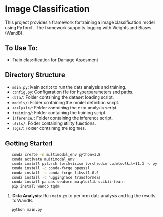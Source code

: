# Image Classification

This project provides a framework for training a image classification model using PyTorch. The framework supports logging with Weights and Biases (WandB).


## To Use To:

- Train classification for Damage Assesment

## Directory Structure

- `main.py`: Main script to run the data analysis and training.
- `config.py`: Configuration file for hyperparameters and paths.
- `data/`: Folder containing the dataset loading script.
- `models/`: Folder containing the model definition script.
- `analysis/`: Folder containing the data analysis script.
- `training/`: Folder containing the training script.
- `inference/`: Folder containing the inference script.
- `utils/`: Folder containing utility functions.
- `logs/`: Folder containing the log files.

## Getting Started

```bash
   conda create -n multimodal_env python=3.8
   conda activate multimodal_env
   conda install pytorch torchvision torchaudio cudatoolkit=11.3 -c pytorch
   conda install -c conda-forge openssl
   conda install -c conda-forge libssl1.0.0
   conda install -c huggingface transformers
   conda install pandas seaborn matplotlib scikit-learn
   pip install wandb tqdm
```

1. **Data Analysis**: Run `main.py` to perform data analysis and log the results to WandB.

```bash
   python main.py
```
